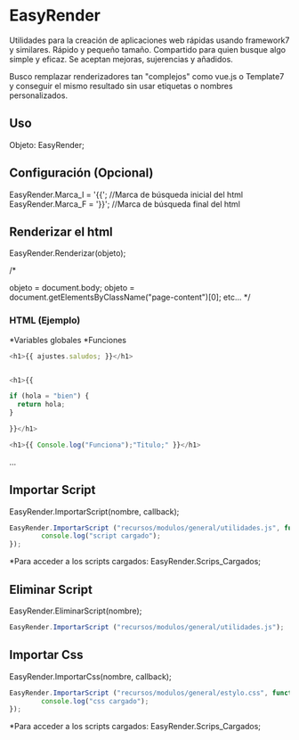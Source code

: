 # EasyRender
Utilidades para la creación de aplicaciones web rápidas usando framework7 y similares. Rápido y pequeño tamaño.
Compartido para quien busque algo simple y eficaz. Se aceptan mejoras, sujerencias y añadidos.

Busco remplazar renderizadores tan "complejos" como vue.js o Template7 y conseguir el mismo resultado sin usar etiquetas o nombres personalizados.

## Uso
<script type="text/javascript" src="recursos/modulos/EasyRender/EasyRender.js"></script>

Objeto: EasyRender;


## Configuración (Opcional)

EasyRender.Marca_I = '{{'; //Marca de búsqueda inicial del html
EasyRender.Marca_F = '}}'; //Marca de búsqueda final del html



## Renderizar el html

EasyRender.Renderizar(objeto);

/*

objeto = document.body;
objeto = document.getElementsByClassName("page-content")[0];
etc...
*/

### HTML (Ejemplo)

*Variables globales
*Funciones
```javascript
<h1>{{ ajustes.saludos; }}</h1>	 


<h1>{{ 

if (hola = "bien") {
  return hola;
}

}}</h1>	

<h1>{{ Console.log("Funciona");"Titulo;" }}</h1>	

```
...



## Importar Script

EasyRender.ImportarScript(nombre, callback);
```javascript
EasyRender.ImportarScript ("recursos/modulos/general/utilidades.js", function() {
        console.log("script cargado");
});
```
*Para acceder a los scripts cargados: EasyRender.Scrips_Cargados;


## Eliminar Script

EasyRender.EliminarScript(nombre);
```javascript
EasyRender.ImportarScript ("recursos/modulos/general/utilidades.js");
```


## Importar Css

EasyRender.ImportarCss(nombre, callback);
```javascript
EasyRender.ImportarScript ("recursos/modulos/general/estylo.css", function() {
        console.log("css cargado");
});
```
*Para acceder a los scripts cargados: EasyRender.Scrips_Cargados;










